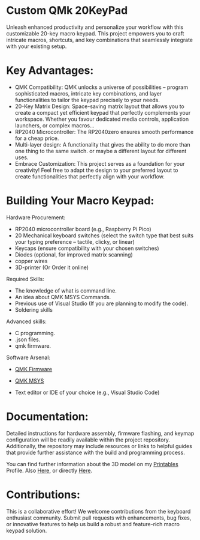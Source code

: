 # Custom QMk 20KeyPad 
Unleash enhanced productivity and personalize your workflow with this customizable 20-key macro keypad. This project empowers you to craft intricate macros, shortcuts, and key combinations that seamlessly integrate with your existing setup.

# Key Advantages:

* QMK Compatibility: QMK unlocks a universe of possibilities – program sophisticated macros, intricate key combinations, and layer functionalities to tailor the keypad precisely to your needs.
* 20-Key Matrix Design: Space-saving matrix layout that allows you to create a compact yet efficient keypad that perfectly complements your workspace. Whether you favour dedicated media controls, application launchers, or complex macros...
* RP2040 Microcontroller: The RP2040zero ensures smooth performance for a cheap price. 
* Multi-layer design: A functionality that gives the ability to do more than one thing to the same switch. or maybe a different layout for different uses.
* Embrace Customization: This project serves as a foundation for your creativity! Feel free to adapt the design to your preferred layout to create functionalities that perfectly align with your workflow.


# Building Your Macro Keypad:

Hardware Procurement:

* RP2040 microcontroller board (e.g., Raspberry Pi Pico)
* 20 Mechanical keyboard switches (select the switch type that best suits your typing preference – tactile, clicky, or linear)
* Keycaps (ensure compatibility with your chosen switches)
* Diodes (optional, for improved matrix scanning)
* copper wires
* 3D-printer (Or Order it online)

Required Skills:

* The knowledge of what is command line.
* An idea about QMK MSYS Commands.
* Previous use of Visual Studio (If you are planning to modify the code).
* Soldering skills

Advanced skills:
* C programming.
* .json files.
* qmk firmware.

Software Arsenal:

* [QMK Firmware](https://docs.qmk.fm/)
  
* [QMK MSYS](https://msys.qmk.fm/)

* Text editor or IDE of your choice (e.g., Visual Studio Code)

# Documentation:

Detailed instructions for hardware assembly, firmware flashing, and keymap configuration will be readily available within the project repository. Additionally, the repository may include resources or links to helpful guides that provide further assistance with the build and programming process.

You can find further information about the 3D model on my [Printables](https://www.printables.com/@GreenBit_1562343) Profile. Also [Here](https://www.printables.com/model/841830-qmk-20keymacropad), or directly [Here](https://github.com/smrini/QMK-20keyPad/tree/main/Assets/Building%20Guide).


# Contributions:

This is a collaborative effort! We welcome contributions from the keyboard enthusiast community. Submit pull requests with enhancements, bug fixes, or innovative features to help us build a robust and feature-rich macro keypad solution.
